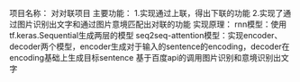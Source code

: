 项目名称： 对对联项目
主要功能：
	1.实现通过上联，得出下联的功能
	2.实现了通过图片识别出文字和通过图片意境匹配出对联的功能
实现原理：
	rnn模型：使用tf.keras.Sequential生成两层的模型
	seq2seq-attention模型：实现encoder、decoder两个模型，encoder生成对于输入的sentence的encoding，decoder在encoding基础上生成目标sentence
	基于百度api的调用图片识别和意境识别出文字
